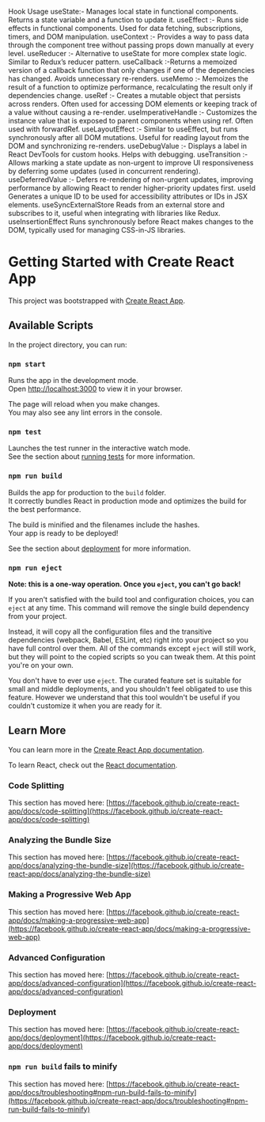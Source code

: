 
Hook	Usage
useState:- Manages local state in functional components. Returns a state variable and a function to update it.
useEffect :- Runs side effects in functional components. Used for data fetching, subscriptions, timers, and DOM manipulation.
useContext :- 	Provides a way to pass data through the component tree without passing props down manually at every level.
useReducer :-	Alternative to useState for more complex state logic. Similar to Redux’s reducer pattern.
useCallback	:-Returns a memoized version of a callback function that only changes if one of the dependencies has changed. Avoids unnecessary re-renders.
useMemo	:- Memoizes the result of a function to optimize performance, recalculating the result only if dependencies change.
useRef	:- Creates a mutable object that persists across renders. Often used for accessing DOM elements or keeping track of a value without causing a re-render.
useImperativeHandle :-	Customizes the instance value that is exposed to parent components when using ref. Often used with forwardRef.
useLayoutEffect :- 	Similar to useEffect, but runs synchronously after all DOM mutations. Useful for reading layout from the DOM and synchronizing re-renders.
useDebugValue :-	Displays a label in React DevTools for custom hooks. Helps with debugging.
useTransition :-	Allows marking a state update as non-urgent to improve UI responsiveness by deferring some updates (used in concurrent rendering).
useDeferredValue :-	Defers re-rendering of non-urgent updates, improving performance by allowing React to render higher-priority updates first.
useId	Generates a unique ID to be used for accessibility attributes or IDs in JSX elements.
useSyncExternalStore	Reads from an external store and subscribes to it, useful when integrating with libraries like Redux.
useInsertionEffect	Runs synchronously before React makes changes to the DOM, typically used for managing CSS-in-JS libraries.
 







# Getting Started with Create React App

This project was bootstrapped with [Create React App](https://github.com/facebook/create-react-app).

## Available Scripts

In the project directory, you can run:

### `npm start`

Runs the app in the development mode.\
Open [http://localhost:3000](http://localhost:3000) to view it in your browser.

The page will reload when you make changes.\
You may also see any lint errors in the console.

### `npm test`

Launches the test runner in the interactive watch mode.\
See the section about [running tests](https://facebook.github.io/create-react-app/docs/running-tests) for more information.

### `npm run build`

Builds the app for production to the `build` folder.\
It correctly bundles React in production mode and optimizes the build for the best performance.

The build is minified and the filenames include the hashes.\
Your app is ready to be deployed!

See the section about [deployment](https://facebook.github.io/create-react-app/docs/deployment) for more information.

### `npm run eject`

**Note: this is a one-way operation. Once you `eject`, you can't go back!**

If you aren't satisfied with the build tool and configuration choices, you can `eject` at any time. This command will remove the single build dependency from your project.

Instead, it will copy all the configuration files and the transitive dependencies (webpack, Babel, ESLint, etc) right into your project so you have full control over them. All of the commands except `eject` will still work, but they will point to the copied scripts so you can tweak them. At this point you're on your own.

You don't have to ever use `eject`. The curated feature set is suitable for small and middle deployments, and you shouldn't feel obligated to use this feature. However we understand that this tool wouldn't be useful if you couldn't customize it when you are ready for it.

## Learn More

You can learn more in the [Create React App documentation](https://facebook.github.io/create-react-app/docs/getting-started).

To learn React, check out the [React documentation](https://reactjs.org/).

### Code Splitting

This section has moved here: [https://facebook.github.io/create-react-app/docs/code-splitting](https://facebook.github.io/create-react-app/docs/code-splitting)

### Analyzing the Bundle Size

This section has moved here: [https://facebook.github.io/create-react-app/docs/analyzing-the-bundle-size](https://facebook.github.io/create-react-app/docs/analyzing-the-bundle-size)

### Making a Progressive Web App

This section has moved here: [https://facebook.github.io/create-react-app/docs/making-a-progressive-web-app](https://facebook.github.io/create-react-app/docs/making-a-progressive-web-app)

### Advanced Configuration

This section has moved here: [https://facebook.github.io/create-react-app/docs/advanced-configuration](https://facebook.github.io/create-react-app/docs/advanced-configuration)

### Deployment

This section has moved here: [https://facebook.github.io/create-react-app/docs/deployment](https://facebook.github.io/create-react-app/docs/deployment)

### `npm run build` fails to minify

This section has moved here: [https://facebook.github.io/create-react-app/docs/troubleshooting#npm-run-build-fails-to-minify](https://facebook.github.io/create-react-app/docs/troubleshooting#npm-run-build-fails-to-minify)
